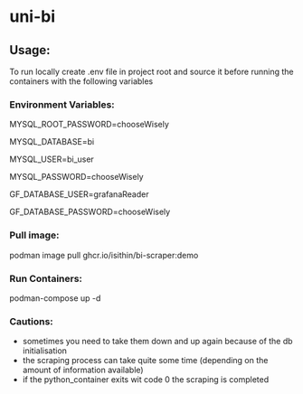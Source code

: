 # uni-bi

## Usage:

To run locally create .env file in project root and source it before running the containers with the following variables

### Environment Variables:

MYSQL_ROOT_PASSWORD=chooseWisely

MYSQL_DATABASE=bi

MYSQL_USER=bi_user

MYSQL_PASSWORD=chooseWisely

GF_DATABASE_USER=grafanaReader

GF_DATABASE_PASSWORD=chooseWisely


### Pull image:

podman image pull ghcr.io/isithin/bi-scraper:demo



### Run Containers:

podman-compose up -d

### Cautions:

- sometimes you need to take them down and up again because of the db initialisation
- the scraping process can take quite some time (depending on the amount of information available)
- if the python_container exits wit code 0 the scraping is completed
